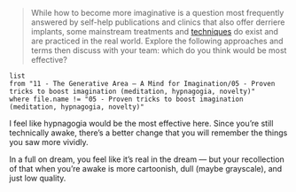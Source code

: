 > While how to become more imaginative is a question most frequently answered by self-help publications and clinics that also offer derriere implants, some mainstream treatments and [techniques](https://www.apa.org/monitor/2022/04/cover-science-creativity) do exist and are practiced in the real world. Explore the following approaches and terms then discuss with your team: which do you think would be most effective?

```dataview
list
from "11 - The Generative Area — A Mind for Imagination/05 - Proven tricks to boost imagination (meditation, hypnagogia, novelty)"
where file.name != "05 - Proven tricks to boost imagination (meditation, hypnagogia, novelty)"
```

I feel like hypnagogia would be the most effective here. Since you’re still technically awake, there’s a better change that you will remember the things you saw more vividly.

In a full on dream, you feel like it’s real in the dream — but your recollection of that when you’re awake is more cartoonish, dull (maybe grayscale), and just low quality.
